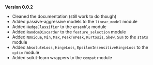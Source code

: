 **Version 0.0.2**

- Cleaned the documentation (still work to do though)
- Added passive-aggressive models to the `linear_model` module
- Added `HedgeClassifier` to the `ensemble` module
- Added `RandomDiscarder` to the `feature_selection` module
- Added `NUnique`, `Min`, `Max`, `PeakToPeak`, `Kurtosis`, `Skew`, `Sum` to the `stats` module
- Added `AbsoluteLoss`, `HingeLoss`, `EpsilonInsensitiveHingeLoss` to the `optim` module
- Added scikit-learn wrappers to the `compat` module
